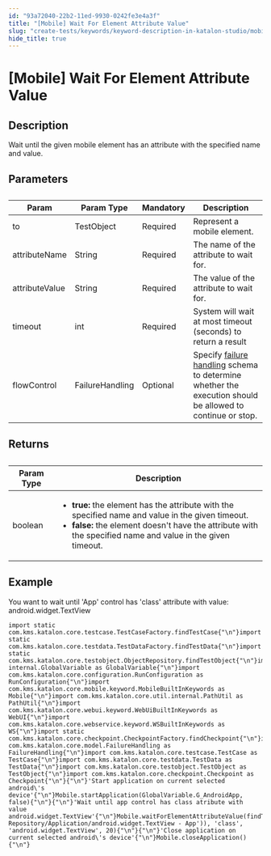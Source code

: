 ```yaml
---
id: "93a72040-22b2-11ed-9930-0242fe3e4a3f"
title: "[Mobile] Wait For Element Attribute Value"
slug: "create-tests/keywords/keyword-description-in-katalon-studio/mobile-keywords/mobile-wait-for-element-attribute-value"
hide_title: true
---
```


# <a id="id_0" class="anchor_top_offset"/><a id="ariaid-title1" class="anchor_top_offset"/>[Mobile] Wait For Element Attribute Value


## <a id="id_0__id_1" class="anchor_top_offset"/>Description

              
<p xmlns="http://www.w3.org/1999/xhtml" className="p">Wait until the given mobile element has an attribute with the   specified name and value.</p> 
      

## <a id="id_0__id_2" class="anchor_top_offset"/>Parameters 

              
<table xmlns="http://www.w3.org/1999/xhtml" className="table anchor_top_offset" id="id_0__011f01f1-d0ab-4aa8-9608-bf9308e05274"><caption /><thead className="thead"><tr className><th className="entry anchor_top_offset" id="id_0__011f01f1-d0ab-4aa8-9608-bf9308e05274__entry__1">Param</th><th className="entry anchor_top_offset" id="id_0__011f01f1-d0ab-4aa8-9608-bf9308e05274__entry__2">Param Type</th><th className="entry anchor_top_offset" id="id_0__011f01f1-d0ab-4aa8-9608-bf9308e05274__entry__3">Mandatory</th><th className="entry anchor_top_offset" id="id_0__011f01f1-d0ab-4aa8-9608-bf9308e05274__entry__4">Description</th></tr></thead><tbody className="tbody"><tr className><td className="entry" headers="id_0__011f01f1-d0ab-4aa8-9608-bf9308e05274__entry__1 id_0__011f01f1-d0ab-4aa8-9608-bf9308e05274__entry__2 id_0__011f01f1-d0ab-4aa8-9608-bf9308e05274__entry__3 id_0__011f01f1-d0ab-4aa8-9608-bf9308e05274__entry__4 ">to</td><td className="entry" headers="id_0__011f01f1-d0ab-4aa8-9608-bf9308e05274__entry__1 id_0__011f01f1-d0ab-4aa8-9608-bf9308e05274__entry__2 id_0__011f01f1-d0ab-4aa8-9608-bf9308e05274__entry__3 id_0__011f01f1-d0ab-4aa8-9608-bf9308e05274__entry__4 ">TestObject</td><td className="entry" headers="id_0__011f01f1-d0ab-4aa8-9608-bf9308e05274__entry__1 id_0__011f01f1-d0ab-4aa8-9608-bf9308e05274__entry__2 id_0__011f01f1-d0ab-4aa8-9608-bf9308e05274__entry__3 id_0__011f01f1-d0ab-4aa8-9608-bf9308e05274__entry__4 ">Required</td><td className="entry" headers="id_0__011f01f1-d0ab-4aa8-9608-bf9308e05274__entry__1 id_0__011f01f1-d0ab-4aa8-9608-bf9308e05274__entry__2 id_0__011f01f1-d0ab-4aa8-9608-bf9308e05274__entry__3 id_0__011f01f1-d0ab-4aa8-9608-bf9308e05274__entry__4 ">Represent a mobile element.</td></tr><tr className><td className="entry" headers="id_0__011f01f1-d0ab-4aa8-9608-bf9308e05274__entry__1 id_0__011f01f1-d0ab-4aa8-9608-bf9308e05274__entry__2 id_0__011f01f1-d0ab-4aa8-9608-bf9308e05274__entry__3 id_0__011f01f1-d0ab-4aa8-9608-bf9308e05274__entry__4 ">attributeName</td><td className="entry" headers="id_0__011f01f1-d0ab-4aa8-9608-bf9308e05274__entry__1 id_0__011f01f1-d0ab-4aa8-9608-bf9308e05274__entry__2 id_0__011f01f1-d0ab-4aa8-9608-bf9308e05274__entry__3 id_0__011f01f1-d0ab-4aa8-9608-bf9308e05274__entry__4 ">String</td><td className="entry" headers="id_0__011f01f1-d0ab-4aa8-9608-bf9308e05274__entry__1 id_0__011f01f1-d0ab-4aa8-9608-bf9308e05274__entry__2 id_0__011f01f1-d0ab-4aa8-9608-bf9308e05274__entry__3 id_0__011f01f1-d0ab-4aa8-9608-bf9308e05274__entry__4 ">Required</td><td className="entry" headers="id_0__011f01f1-d0ab-4aa8-9608-bf9308e05274__entry__1 id_0__011f01f1-d0ab-4aa8-9608-bf9308e05274__entry__2 id_0__011f01f1-d0ab-4aa8-9608-bf9308e05274__entry__3 id_0__011f01f1-d0ab-4aa8-9608-bf9308e05274__entry__4 ">The name of the attribute to wait for.</td></tr><tr className><td className="entry" headers="id_0__011f01f1-d0ab-4aa8-9608-bf9308e05274__entry__1 id_0__011f01f1-d0ab-4aa8-9608-bf9308e05274__entry__2 id_0__011f01f1-d0ab-4aa8-9608-bf9308e05274__entry__3 id_0__011f01f1-d0ab-4aa8-9608-bf9308e05274__entry__4 ">attributeValue</td><td className="entry" headers="id_0__011f01f1-d0ab-4aa8-9608-bf9308e05274__entry__1 id_0__011f01f1-d0ab-4aa8-9608-bf9308e05274__entry__2 id_0__011f01f1-d0ab-4aa8-9608-bf9308e05274__entry__3 id_0__011f01f1-d0ab-4aa8-9608-bf9308e05274__entry__4 ">String</td><td className="entry" headers="id_0__011f01f1-d0ab-4aa8-9608-bf9308e05274__entry__1 id_0__011f01f1-d0ab-4aa8-9608-bf9308e05274__entry__2 id_0__011f01f1-d0ab-4aa8-9608-bf9308e05274__entry__3 id_0__011f01f1-d0ab-4aa8-9608-bf9308e05274__entry__4 ">Required</td><td className="entry" headers="id_0__011f01f1-d0ab-4aa8-9608-bf9308e05274__entry__1 id_0__011f01f1-d0ab-4aa8-9608-bf9308e05274__entry__2 id_0__011f01f1-d0ab-4aa8-9608-bf9308e05274__entry__3 id_0__011f01f1-d0ab-4aa8-9608-bf9308e05274__entry__4 ">The value of the attribute to wait for.</td></tr><tr className><td className="entry" headers="id_0__011f01f1-d0ab-4aa8-9608-bf9308e05274__entry__1 id_0__011f01f1-d0ab-4aa8-9608-bf9308e05274__entry__2 id_0__011f01f1-d0ab-4aa8-9608-bf9308e05274__entry__3 id_0__011f01f1-d0ab-4aa8-9608-bf9308e05274__entry__4 ">timeout</td><td className="entry" headers="id_0__011f01f1-d0ab-4aa8-9608-bf9308e05274__entry__1 id_0__011f01f1-d0ab-4aa8-9608-bf9308e05274__entry__2 id_0__011f01f1-d0ab-4aa8-9608-bf9308e05274__entry__3 id_0__011f01f1-d0ab-4aa8-9608-bf9308e05274__entry__4 ">int</td><td className="entry" headers="id_0__011f01f1-d0ab-4aa8-9608-bf9308e05274__entry__1 id_0__011f01f1-d0ab-4aa8-9608-bf9308e05274__entry__2 id_0__011f01f1-d0ab-4aa8-9608-bf9308e05274__entry__3 id_0__011f01f1-d0ab-4aa8-9608-bf9308e05274__entry__4 ">Required</td><td className="entry" headers="id_0__011f01f1-d0ab-4aa8-9608-bf9308e05274__entry__1 id_0__011f01f1-d0ab-4aa8-9608-bf9308e05274__entry__2 id_0__011f01f1-d0ab-4aa8-9608-bf9308e05274__entry__3 id_0__011f01f1-d0ab-4aa8-9608-bf9308e05274__entry__4 ">System will wait at most timeout (seconds) to return a         result</td></tr><tr className><td className="entry" headers="id_0__011f01f1-d0ab-4aa8-9608-bf9308e05274__entry__1 id_0__011f01f1-d0ab-4aa8-9608-bf9308e05274__entry__2 id_0__011f01f1-d0ab-4aa8-9608-bf9308e05274__entry__3 id_0__011f01f1-d0ab-4aa8-9608-bf9308e05274__entry__4 ">flowControl</td><td className="entry" headers="id_0__011f01f1-d0ab-4aa8-9608-bf9308e05274__entry__1 id_0__011f01f1-d0ab-4aa8-9608-bf9308e05274__entry__2 id_0__011f01f1-d0ab-4aa8-9608-bf9308e05274__entry__3 id_0__011f01f1-d0ab-4aa8-9608-bf9308e05274__entry__4 ">FailureHandling</td><td className="entry" headers="id_0__011f01f1-d0ab-4aa8-9608-bf9308e05274__entry__1 id_0__011f01f1-d0ab-4aa8-9608-bf9308e05274__entry__2 id_0__011f01f1-d0ab-4aa8-9608-bf9308e05274__entry__3 id_0__011f01f1-d0ab-4aa8-9608-bf9308e05274__entry__4 ">Optional</td><td className="entry" headers="id_0__011f01f1-d0ab-4aa8-9608-bf9308e05274__entry__1 id_0__011f01f1-d0ab-4aa8-9608-bf9308e05274__entry__2 id_0__011f01f1-d0ab-4aa8-9608-bf9308e05274__entry__3 id_0__011f01f1-d0ab-4aa8-9608-bf9308e05274__entry__4 ">Specify <a className="xref" href="/docs/maintain/configure-failure-handling-settings-in-katalon-studio">failure handling</a> schema to         determine whether the execution should be allowed to continue or         stop.</td></tr></tbody></table> 
      

## <a id="id_0__id_3" class="anchor_top_offset"/>Returns

              
<table xmlns="http://www.w3.org/1999/xhtml" className="table anchor_top_offset" id="id_0__8de0df24-4b77-4297-8e63-41b497f56506"><caption /><thead className="thead"><tr className><th className="entry anchor_top_offset" id="id_0__8de0df24-4b77-4297-8e63-41b497f56506__entry__1">Param Type</th><th className="entry anchor_top_offset" id="id_0__8de0df24-4b77-4297-8e63-41b497f56506__entry__2">Description</th></tr></thead><tbody className="tbody"><tr className><td className="entry" headers="id_0__8de0df24-4b77-4297-8e63-41b497f56506__entry__1 id_0__8de0df24-4b77-4297-8e63-41b497f56506__entry__2 ">boolean</td><td className="entry" headers="id_0__8de0df24-4b77-4297-8e63-41b497f56506__entry__1 id_0__8de0df24-4b77-4297-8e63-41b497f56506__entry__2 ">         <ul className="ul"><li className="li">             <strong className="ph b">true:</strong> the element has the attribute with the             specified name and value in the given timeout.</li><li className="li">             <strong className="ph b">false:</strong> the element doesn't have the attribute             with the specified name and value in the given timeout.</li></ul>       </td></tr></tbody></table> 
      

## <a id="id_0__id_4" class="anchor_top_offset"/>Example

              
<p xmlns="http://www.w3.org/1999/xhtml" className="p">You want to wait until 'App' control has 'class' attribute with   value: android.widget.TextView</p> 
              
<pre xmlns="http://www.w3.org/1999/xhtml" className="pre codeblock"><code>import static com.kms.katalon.core.testcase.TestCaseFactory.findTestCase{"\n"}import static com.kms.katalon.core.testdata.TestDataFactory.findTestData{"\n"}import static com.kms.katalon.core.testobject.ObjectRepository.findTestObject{"\n"}import internal.GlobalVariable as GlobalVariable{"\n"}import com.kms.katalon.core.configuration.RunConfiguration as RunConfiguration{"\n"}import com.kms.katalon.core.mobile.keyword.MobileBuiltInKeywords as Mobile{"\n"}import com.kms.katalon.core.util.internal.PathUtil as PathUtil{"\n"}import com.kms.katalon.core.webui.keyword.WebUiBuiltInKeywords as WebUI{"\n"}import com.kms.katalon.core.webservice.keyword.WSBuiltInKeywords as WS{"\n"}import static com.kms.katalon.core.checkpoint.CheckpointFactory.findCheckpoint{"\n"}import com.kms.katalon.core.model.FailureHandling as FailureHandling{"\n"}import com.kms.katalon.core.testcase.TestCase as TestCase{"\n"}import com.kms.katalon.core.testdata.TestData as TestData{"\n"}import com.kms.katalon.core.testobject.TestObject as TestObject{"\n"}import com.kms.katalon.core.checkpoint.Checkpoint as Checkpoint{"\n"}{"\n"}'Start application on current selected android\'s device'{"\n"}Mobile.startApplication(GlobalVariable.G_AndroidApp, false){"\n"}{"\n"}'Wait until app control has class atribute with value android.widget.TextView'{"\n"}Mobile.waitForElementAttributeValue(findTestObject(findTestObject('Object Repository/Application/android.widget.TextView - App')), 'class', 'android.widget.TextView', 20){"\n"}{"\n"}'Close application on current selected android\'s device'{"\n"}Mobile.closeApplication(){"\n"}</code></pre> 
            
